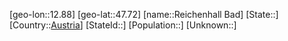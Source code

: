 ﻿---
location: [47.72,12.88]
type: City
tags:
- geo/City


SpocWebEntityId: 33689
isDeleted: false
confidential: public

---
[geo-lon::12.88]
[geo-lat::47.72]
[name::Reichenhall Bad]
[State::]
[Country::[Austria](geo/Continent/Europe/Austria.md)]
[StateId::]
[Population::]
[Unknown::]

